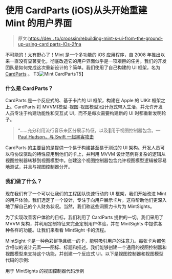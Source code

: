 # 使用 CardParts (iOS)从头开始重建 Mint 的用户界面

> 原文:[https://dev . to/croossin/rebuilding-mint-s-ui-from-the-ground-up-using-card parts-IOs-2fna](https://dev.to/croossin/rebuilding-mint-s-ui-from-the-ground-up-using-cardparts-ios-2fna)

不可能的！太有野心了！Mint 是一个多功能的 iOS 应用程序，自 2008 年推出以来一直没有显著变化，彻底改造它的用户界面似乎是一项艰巨的任务。我们的开发团队是如何完成这次重新设计的？简单。我们使用了自己构建的 UI 框架，名为 [CardParts](https://github.com/intuit/CardParts) 。
T3![Mint CardParts](../Images/f4b3551473d238f904c33326d4e1f914.png)T5】

### [](#what-is-cardparts)什么是 CardParts？

CardParts 是一个反应式的、基于卡片的 UI 框架，构建在 Apple 的 UIKit 框架之上。CardParts 将 MVVM(模型-视图-视图模型)设计范式带入生活，并允许开发人员专注于构建功能性和交互式 UI，而不是每次需要构建新的 UI 时都重新发明轮子。

> “……充分利用流行音乐来区分展示特征，以及💯用于视图控制器包含。— [Paul Hudson，与 Swift 一起黑客攻击](https://twitter.com/twostraws/status/1013711249404780544)

CardParts 的主要目的是提供一个易于构建甚至易于测试的 UI 架构。开发人员可以将协议驱动的特性应用到他们的卡上，并利用 MVVM 设计范例将复杂的逻辑从视图控制器转移到视图模型中。创建这个视图控制器包含允许视图模型逻辑被容易地测试，并且与视图控制器分开。

### [](#what-did-we%C2%A0do)我们做了什么？

现在我们有了一个可以让我们的工程团队快速行动的 UI 框架，我们开始改进 Mint 的用户体验。我们选定了一个设计，专注于向用户展示卡片，这将帮助他们更深入地了解自己的个人财务状况。当然，我们称这些洞察力卡片为 MintSights。

为了实现改善客户体验的目标，我们利用了 CardParts 提供的一切。我们采用了 MVVM 架构，并利用定制特征来完全定制用户体验，并在 MintSights 中提供各种各样的功能。让我们来看看 MintSight 卡的流程。

MintSight 卡是一种色彩鲜艳且统一的卡，能够吸引用户的注意力。每张卡片都包含相似的设计元素——图标、标题和描述。我们能够创建一个通用的视图控制器和视图模型来支持这个功能，并创建一个反应式 UI。以下是视图控制器和视图模型代码的示例:

用于 MintSights
的视图控制器代码示例